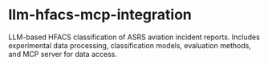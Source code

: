 # llm-hfacs-mcp-integration
LLM-based HFACS classification of ASRS aviation incident reports. Includes experimental data processing, classification models, evaluation methods, and MCP server for data access.
